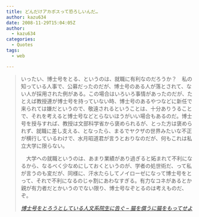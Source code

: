 ```yaml
---
title: どんだけアカポスって恐ろしいんだ…
author: kazu634
date: 2008-11-29T15:04:05Z
author:
  - kazu634
categories:
  - Quotes
tags:
  - web

---
```

<div class="section">
<blockquote title="博士号をとろうとしている人文系院生に告ぐ - 猫を償うに猫をもってせよ" cite="http://d.hatena.ne.jp/jun-jun1965/20081129">
<p>
      いったい、博士号をとる、というのは、就職に有利なのだろうか？　私の知っている人事で、公募だったのだが、博士号のある人が落とされて、ない人が採用された例がある。この場合はいろいろ事情があったのだが、たとえば教授連が博士号を持っていない時、博士号のあるやつなどに新任で来られては嫌だというので、敬遠されるということは、十分ありうることで、それを考えると博士号などとらないほうがいい場合もあるのだ。博士号を授与すれば、教授は文部科学省から褒められるが、とった方は褒められず、就職に差し支える、となったら、まるでヤクザの世界みたいな不正が横行しているわけで、水月昭道君が言うとおりなのだが、何もこれは私立大学に限らない。
</p>
    
<p>
      　大学への就職というのは、あまり業績があり過ぎると妬まれて不利になるから、なるべく少なめにしておくというのが、学者の処世術だ、って私が言うのも変だが、同様に、汗水たらしてノイローゼになって博士号をとって、それで不利になるのじゃ割にあわなすぎる。有力なコネがあるとか親が有力者だとかいうのでない限り、博士号なぞとるのは考えものだ、ぞ。
</p>
    
<p>
<cite><a href="http://d.hatena.ne.jp/jun-jun1965/20081129" onclick="__gaTracker('send', 'event', 'outbound-article', 'http://d.hatena.ne.jp/jun-jun1965/20081129', '博士号をとろうとしている人文系院生に告ぐ &#8211; 猫を償うに猫をもってせよ');" target="_blank">博士号をとろうとしている人文系院生に告ぐ &#8211; 猫を償うに猫をもってせよ</a></cite>
</p>
</blockquote>
</div>
